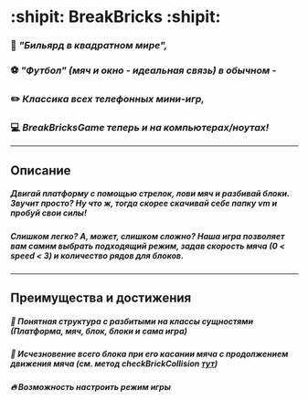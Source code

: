 # :shipit: BreakBricks :shipit:


### :8ball: *"Бильярд в квадратном мире",*

### :soccer: *"Футбол" (мяч и окно - идеальная связь) в обычном -*

 ### :pencil2: *Классика всех телефонных мини-игр,*

### :computer: ***BreakBricksGame*** *теперь и на компьютерах/ноутах!*
---
## Описание

##### Двигай платформу с помощью стрелок, лови мяч и разбивай блоки. Звучит просто? Ну что ж, тогда скорее скачивай себе папку vm и пробуй свои силы!

##### Слишком легко? А, может, слишком сложно? Наша игра позволяет вам самим выбрать подходящий режим, задав скорость мяча (0 < speed < 3) и количество рядов для блоков.
---
## Преимущества и достижения

##### :construction_worker: Понятная структура с разбитыми на классы сущностями (Платформа, мяч, блок, блоки и сама игра)
##### :trident: Исчезновение всего блока при его касании мяча с продолжением движения мяча (см. метод checkBrickCollision [тут](https://github.com/Jlychee/BreakBricks/blob/main/src/Ball.jack))
##### :fire: Возможность настроить режим игры
